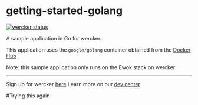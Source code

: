 getting-started-golang
======================

[![wercker status](https://app.wercker.com/status/eeb2240b621c0181c460d73a18971de2/s "wercker status")](https://app.wercker.com/project/bykey/eeb2240b621c0181c460d73a18971de2)

A sample application in Go for wercker.

This application uses the `google/golang` container obtained from the [Docker Hub](https://registry.hub.docker.com/u/google/golang/)

Note: this sample application only runs on the Ewok stack on wercker

---
Sign up for wercker [here](http://wercker.com)
Learn more on our [dev center](http://devcenter.wercker.com)

#Trying this again
